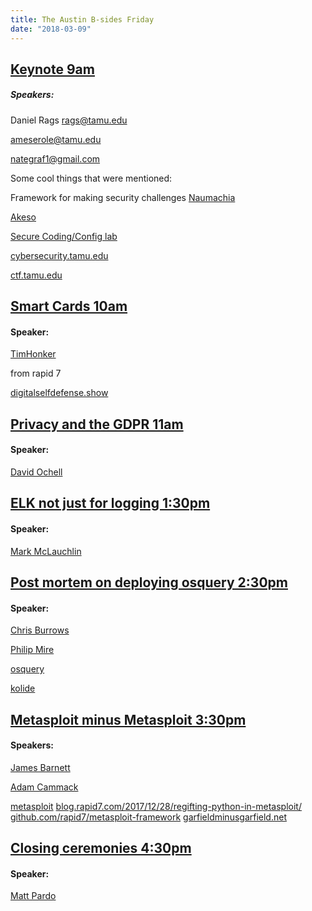 ```yaml
---
title: The Austin B-sides Friday
date: "2018-03-09"
---
```


## [Keynote 9am](http://sched.co/DuGk)

##### Speakers:

Daniel Rags
rags@tamu.edu

ameserole@tamu.edu

nategraf1@gmail.com

Some cool things that were mentioned:

Framework for making security challenges
[Naumachia](https://github.com/nategraf/Naumachia)

[Akeso](https://github.com/ameserole/Akeso)

[Secure Coding/Config lab](https://github.com/ameserole/Akeso)

[cybersecurity.tamu.edu](https://cybersecurity.tamu.edu)

[ctf.tamu.edu](https://ctf.tamu.edu)

## [Smart Cards 10am](http://sched.co/DuGH)

#### Speaker:

[TimHonker](https://twitter.com/TimHonker)

from rapid 7

[digitalselfdefense.show](https://digitalselfdefense.show)

## [Privacy and the GDPR 11am](http://sched.co/DuG8)

#### Speaker:

[David Ochell](https://bsidesaustin2018.sched.com/speaker/david_ochel.1xs47uxv?iframe=yes&w=100%&sidebar=no&bg=no)

## [ELK not just for logging 1:30pm](http://sched.co/DuGC)

#### Speaker:

[Mark McLauchlin](https://bsidesaustin2018.sched.com/speaker/mark_mclauchlin.1xs47uxz?iframe=yes&w=100%&sidebar=no&bg=no)

## [Post mortem on deploying osquery 2:30pm](http://sched.co/DuFx)

#### Speaker:

[Chris Burrows](https://bsidesaustin2018.sched.com/speaker/christian_burrows.1xs47utk?iframe=yes&w=100%&sidebar=no&bg=no)

[Philip Mire](https://bsidesaustin2018.sched.com/speaker/philip_mire.1xs47uuo?iframe=yes&w=100%&sidebar=no&bg=no)

[osquery](https://osquery.io/)

[kolide](https://www.kolide.co/)

## [Metasploit minus Metasploit 3:30pm](http://sched.co/DuGL)

#### Speakers:

[James Barnett](https://bsidesaustin2018.sched.com/speaker/james_barnett.1xs47uwi?iframe=yes&w=100%&sidebar=no&bg=no)

[Adam Cammack](https://bsidesaustin2018.sched.com/speaker/adam_cammack.1xs47ux1?iframe=yes&w=100%&sidebar=no&bg=no)

[metasploit](https://metasploit.com)
[blog.rapid7.com/2017/12/28/regifting-python-in-metasploit/](https://blog.rapid7.com/2017/12/28/regifting-python-in-metasploit/)
[github.com/rapid7/metasploit-framework](https://github.com/rapid7/metasploit-framework)
[garfieldminusgarfield.net](https://garfieldminusgarfield.net)

## [Closing ceremonies 4:30pm](http://sched.co/Dy3u)

#### Speaker:
[Matt Pardo](https://bsidesaustin2018.sched.com/speaker/matt_pardo.1wvk2wzt?iframe=yes&w=100%&sidebar=no&bg=no)

